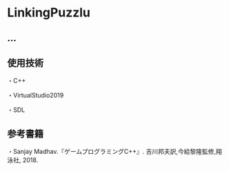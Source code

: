 # LinkingPuzzlu

## ...

## 使用技術
・C++

・VirtualStudio2019

・SDL

## 参考書籍
・Sanjay Madhav.『ゲームプログラミングC++』. 吉川邦夫訳,今給黎隆監修,翔泳社, 2018.

